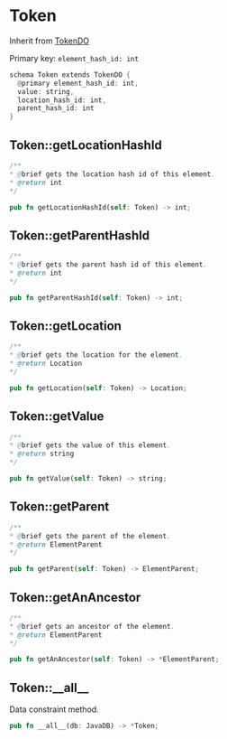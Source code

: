 # Token

Inherit from [TokenDO](./TokenDO.md)

Primary key: `element_hash_id: int`

```rust
schema Token extends TokenDO {
  @primary element_hash_id: int,
  value: string,
  location_hash_id: int,
  parent_hash_id: int
}
```
## Token::getLocationHashId

```java
/**
* @brief gets the location hash id of this element.
* @return int
*/
```
```rust
pub fn getLocationHashId(self: Token) -> int;
```
## Token::getParentHashId

```java
/**
* @brief gets the parent hash id of this element.
* @return int
*/
```
```rust
pub fn getParentHashId(self: Token) -> int;
```
## Token::getLocation

```java
/**
* @brief gets the location for the element.
* @return Location
*/
```
```rust
pub fn getLocation(self: Token) -> Location;
```
## Token::getValue

```java
/**
* @brief gets the value of this element.
* @return string
*/
```
```rust
pub fn getValue(self: Token) -> string;
```
## Token::getParent

```java
/**
* @brief gets the parent of the element.
* @return ElementParent 
*/
```
```rust
pub fn getParent(self: Token) -> ElementParent;
```
## Token::getAnAncestor

```java
/**
* @brief gets an ancestor of the element.
* @return ElementParent 
*/
```
```rust
pub fn getAnAncestor(self: Token) -> *ElementParent;
```
## Token::\_\_all\_\_

Data constraint method.

```rust
pub fn __all__(db: JavaDB) -> *Token;
```
